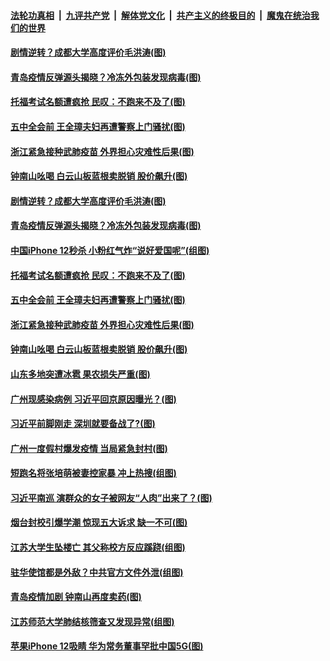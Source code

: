 ####  [法轮功真相](../../../../basic/blob/master/README.md?t=10181831) &nbsp;|&nbsp; [九评共产党](../../../../9ping.md/blob/master/README.md?t=10181831) &nbsp;|&nbsp; [解体党文化](../../../../jtdwh.md/blob/master/README.md?t=10181831)  &nbsp;|&nbsp; [共产主义的终极目的](../../../../gczydzjmd.md/blob/master/README.md?t=10181831) &nbsp;|&nbsp; [魔鬼在统治我们的世界](../../../../mgztzwmdsj.md/blob/master/README.md?t=10181831) 

#### [剧情逆转？成都大学高度评价毛洪涛(图)](../pages/p1/949594.md?t=10181831) 

#### [青岛疫情反弹源头揭晓？冷冻外包装发现病毒(图)](../pages/p1/949591.md?t=10181831) 

#### [托福考试名额遭疯抢 民叹：不跑来不及了(图)](../pages/p1/949569.md?t=10181831) 

#### [五中全会前 王全璋夫妇再遭警察上门骚扰(图)](../pages/p1/949558.md?t=10181831) 

#### [浙江紧急接种武肺疫苗 外界担心灾难性后果(图)](../pages/p1/949544.md?t=10181831) 

#### [钟南山吆喝 白云山板蓝根卖脱销 股价飙升(图)](../pages/p1/949533.md?t=10181831) 

#### [剧情逆转？成都大学高度评价毛洪涛(图)](../pages/p1/949594.md?t=10181831) 

#### [青岛疫情反弹源头揭晓？冷冻外包装发现病毒(图)](../pages/p1/949591.md?t=10181831) 

#### [中国iPhone 12秒杀 小粉红气炸“说好爱国呢”(组图)](../pages/p1/949573.md?t=10181831) 

#### [托福考试名额遭疯抢 民叹：不跑来不及了(图)](../pages/p1/949569.md?t=10181831) 

#### [五中全会前 王全璋夫妇再遭警察上门骚扰(图)](../pages/p1/949558.md?t=10181831) 

#### [浙江紧急接种武肺疫苗 外界担心灾难性后果(图)](../pages/p1/949544.md?t=10181831) 

#### [钟南山吆喝 白云山板蓝根卖脱销 股价飙升(图)](../pages/p1/949533.md?t=10181831) 


#### [山东多地突遭冰雹 果农损失严重(图)](../pages/p1/949525.md?t=10181831) 

#### [广州现感染病例 习近平回京原因曝光？(图)](../pages/p1/949512.md?t=10181831) 

#### [习近平前脚刚走 深圳就要备战了?(图)](../pages/p1/949479.md?t=10181831) 

#### [广州一度假村爆发疫情 当局紧急封村(图)](../pages/p1/949475.md?t=10181831) 

#### [短跑名将张培萌被妻控家暴 冲上热搜(组图)](../pages/p1/949450.md?t=10181831) 

#### [习近平南巡 演群众的女子被网友“人肉”出来了？(图)](../pages/p1/949452.md?t=10181831) 

#### [烟台封校引爆学潮 惊现五大诉求 缺一不可(图)](../pages/p1/949431.md?t=10181831) 

#### [江苏大学生坠楼亡 其父称校方反应蹊跷(组图)](../pages/p1/949428.md?t=10181831) 

#### [驻华使馆都是外敌？中共官方文件外泄(组图)](../pages/p1/949403.md?t=10181831) 

#### [青岛疫情加剧 钟南山再度卖药(图)](../pages/p1/949412.md?t=10181831) 

#### [江苏师范大学肺结核筛查又发现异常(组图)](../pages/p1/949364.md?t=10181831) 

#### [苹果iPhone 12吸睛 华为常务董事罕批中国5G(图)](../pages/p1/949377.md?t=10181831) 

